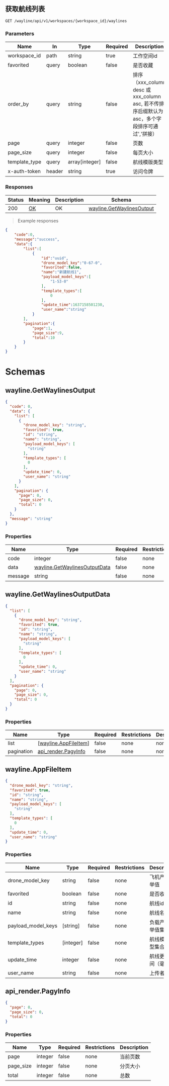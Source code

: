 ## 获取航线列表

<a id="opIdwayline-get-waylines"></a>

`GET /wayline/api/v1/workspaces/{workspace_id}/waylines`

<h3 id="获取航线列表-parameters">Parameters</h3>

|Name|In|Type|Required|Description|
|---|---|---|---|---|
|workspace_id|path|string|true|工作空间id|
|favorited|query|boolean|false|是否收藏|
|order_by|query|string|false|排序（xxx_column desc 或 xxx_column asc, 若不传排序后缀默认为asc，多个字段排序可通过','拼接）|
|page|query|integer|false|页数|
|page_size|query|integer|false|每页大小|
|template_type|query|array[integer]|false|航线模版类型|
|x-auth-token|header|string|true|访问令牌|



<h3 id="获取航线列表-responses">Responses</h3>

|Status|Meaning|Description|Schema|
|---|---|---|---|
|200|[OK](https://tools.ietf.org/html/rfc7231#section-6.3.1)|OK|[wayline.GetWaylinesOutput](#schemawayline.getwaylinesoutput)|

> Example responses
```json
{
    "code":0,
    "message":"success",
    "data":{
        "list":[
            {
                "id":"uuid",
                "drone_model_key":"0-67-0",
                "favorited":false,
                "name":"新建航线1",
                "payload_model_keys":[
                    "1-53-0"
                ],
                "template_types":[
                    0
                ],
                "update_time":1637158501230,
                "user_name":"string"
            }
        ],
        "pagination":{
            "page":1,
            "page_size":9,
            "total":10
        }
    }
}
```
# Schemas
<h2 id="tocS_wayline.GetWaylinesOutput">wayline.GetWaylinesOutput</h2>
<!-- backwards compatibility -->
<a id="schemawayline.getwaylinesoutput"></a>
<a id="schema_wayline.GetWaylinesOutput"></a>
<a id="tocSwayline.getwaylinesoutput"></a>
<a id="tocswayline.getwaylinesoutput"></a>

```json
{
  "code": 0,
  "data": {
    "list": [
      {
        "drone_model_key": "string",
        "favorited": true,
        "id": "string",
        "name": "string",
        "payload_model_keys": [
          "string"
        ],
        "template_types": [
          0
        ],
        "update_time": 0,
        "user_name": "string"
      }
    ],
    "pagination": {
      "page": 0,
      "page_size": 0,
      "total": 0
    }
  },
  "message": "string"
}

```

### Properties

|Name|Type|Required|Restrictions|Description|
|---|---|---|---|---|
|code|integer|false|none|错误码|
|data|[wayline.GetWaylinesOutputData](#schemawayline.getwaylinesoutputdata)|false|none|none|
|message|string|false|none|错误描述|

<h2 id="tocS_wayline.GetWaylinesOutputData">wayline.GetWaylinesOutputData</h2>
<!-- backwards compatibility -->
<a id="schemawayline.getwaylinesoutputdata"></a>
<a id="schema_wayline.GetWaylinesOutputData"></a>
<a id="tocSwayline.getwaylinesoutputdata"></a>
<a id="tocswayline.getwaylinesoutputdata"></a>

```json
{
  "list": [
    {
      "drone_model_key": "string",
      "favorited": true,
      "id": "string",
      "name": "string",
      "payload_model_keys": [
        "string"
      ],
      "template_types": [
        0
      ],
      "update_time": 0,
      "user_name": "string"
    }
  ],
  "pagination": {
    "page": 0,
    "page_size": 0,
    "total": 0
  }
}

```

### Properties

|Name|Type|Required|Restrictions|Description|
|---|---|---|---|---|
|list|[[wayline.AppFileItem](#schemawayline.appfileitem)]|false|none|none|
|pagination|[api_render.PagyInfo](#schemaapi_render.pagyinfo)|false|none|none|

<h2 id="tocS_wayline.AppFileItem">wayline.AppFileItem</h2>
<!-- backwards compatibility -->
<a id="schemawayline.appfileitem"></a>
<a id="schema_wayline.AppFileItem"></a>
<a id="tocSwayline.appfileitem"></a>
<a id="tocswayline.appfileitem"></a>

```json
{
  "drone_model_key": "string",
  "favorited": true,
  "id": "string",
  "name": "string",
  "payload_model_keys": [
    "string"
  ],
  "template_types": [
    0
  ],
  "update_time": 0,
  "user_name": "string"
}

```

### Properties

|Name|Type|Required|Restrictions|Description|
|---|---|---|---|---|
|drone_model_key|string|false|none|飞机产品枚举值|
|favorited|boolean|false|none|是否收藏|
|id|string|false|none|航线id|
|name|string|false|none|航线名称|
|payload_model_keys|[string]|false|none|负载产品枚举值集合|
|template_types|[integer]|false|none|航线模版类型集合|
|update_time|integer|false|none|航线更新时间（毫秒）|
|user_name|string|false|none|上传者名称|

<h2 id="tocS_api_render.PagyInfo">api_render.PagyInfo</h2>
<!-- backwards compatibility -->
<a id="schemaapi_render.pagyinfo"></a>
<a id="schema_api_render.PagyInfo"></a>
<a id="tocSapi_render.pagyinfo"></a>
<a id="tocsapi_render.pagyinfo"></a>

```json
{
  "page": 0,
  "page_size": 0,
  "total": 0
}

```

### Properties

|Name|Type|Required|Restrictions|Description|
|---|---|---|---|---|
|page|integer|false|none|当前页数|
|page_size|integer|false|none|分页大小|
|total|integer|false|none|总数|
